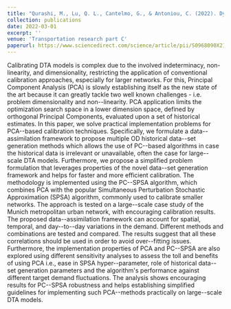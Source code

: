 ```yaml
---
title: "Qurashi, M., Lu, Q. L., Cantelmo, G., & Antoniou, C. (2022). Dynamic demand estimation on large scale networks using Principal Component Analysis: The case of non-existent or irrelevant historical estimates. Transportation Research Part C: Emerging Technologies, 136, 103504."
collection: publications
date: 2022-03-01
excerpt: ''
venue: 'Transportation research part C'
paperurl: https://www.sciencedirect.com/science/article/pii/S0968090X21004903
---
```


Calibrating DTA models is complex due to the involved indeterminacy, non-linearity, and dimensionality, restricting the application of conventional calibration approaches, especially for larger networks. For this, Principal Component Analysis (PCA) is slowly establishing itself as the new state of the art because it can greatly tackle two well known challenges - i.e. problem dimensionality and non--linearity. PCA application limits the optimization search space in a lower dimension space, defined by orthogonal Principal Components, evaluated upon a set of historical estimates. In this paper, we solve practical implementation problems for PCA--based calibration techniques. Specifically, we formulate a data--assimilation framework to propose multiple OD historical data--set generation methods which allows the use of PC--based algorithms in case the historical data is irrelevant or unavailable, often the case for large--scale DTA models. Furthermore, we propose a simplified problem formulation that leverages properties of the novel data--set generation framework and helps for faster and more efficient calibration. The methodology is implemented using the PC--SPSA algorithm, which combines PCA with the popular Simultaneous Perturbation Stochastic Approximation (SPSA) algorithm, commonly used to calibrate smaller networks. The approach is tested on a large--scale case study of the Munich metropolitan urban network, with encouraging calibration results.  The proposed data--assimilation framework can account for spatial, temporal, and day--to--day variations in the demand. Different methods and combinations are tested and compared. The results suggest that all these correlations should be used in order to avoid over--fitting issues. Furthermore, the implementation properties of PCA and PC--SPSA are also explored using different sensitivity analyses to assess the toll and benefits of using PCA i.e., ease in SPSA hyper--parameter, role of historical data--set generation parameters and the algorithm's performance against different target demand fluctuations. The analysis shows encouraging results for PC--SPSA robustness and helps establishing simplified guidelines for implementing such PCA--methods practically on large--scale DTA models.


